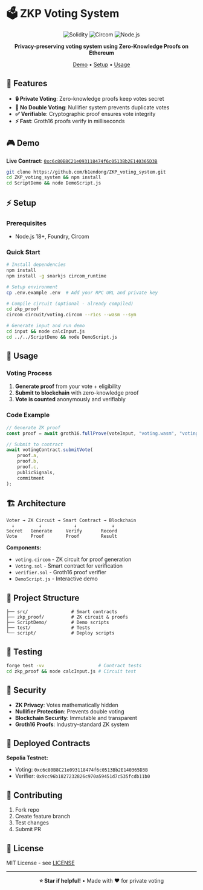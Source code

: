 # 🗳️ ZKP Voting System

<div align="center">

![Solidity](https://img.shields.io/badge/Solidity-^0.8.0-363636?logo=solidity)
![Circom](https://img.shields.io/badge/Circom-2.0.0-purple)
![Node.js](https://img.shields.io/badge/Node.js-18+-green?logo=node.js)

**Privacy-preserving voting system using Zero-Knowledge Proofs on Ethereum**

[Demo](#-demo) • [Setup](#-setup) • [Usage](#-usage)

</div>

## 🌟 Features

-   **🔒 Private Voting**: Zero-knowledge proofs keep votes secret
-   **🚫 No Double Voting**: Nullifier system prevents duplicate votes
-   **✅ Verifiable**: Cryptographic proof ensures vote integrity
-   **⚡ Fast**: Groth16 proofs verify in milliseconds

## 🎮 Demo

**Live Contract**: [`0xc6c80B8C21e093118474f6c0513Bb2E140365D3B`](https://sepolia.etherscan.io/address/0xc6c80B8C21e093118474f6c0513Bb2E140365D3B)

```bash
git clone https://github.com/b1endong/ZKP_voting_system.git
cd ZKP_voting_system && npm install
cd ScriptDemo && node DemoScript.js
```

## ⚡ Setup

### Prerequisites

-   Node.js 18+, Foundry, Circom

### Quick Start

```bash
# Install dependencies
npm install
npm install -g snarkjs circom_runtime

# Setup environment
cp .env.example .env  # Add your RPC URL and private key

# Compile circuit (optional - already compiled)
cd zkp_proof
circom circuit/voting.circom --r1cs --wasm --sym

# Generate input and run demo
cd input && node calcInput.js
cd ../../ScriptDemo && node DemoScript.js
```

## 📖 Usage

### Voting Process

1. **Generate proof** from your vote + eligibility
2. **Submit to blockchain** with zero-knowledge proof
3. **Vote is counted** anonymously and verifiably

### Code Example

```javascript
// Generate ZK proof
const proof = await groth16.fullProve(voteInput, "voting.wasm", "voting.zkey");

// Submit to contract
await votingContract.submitVote(
    proof.a,
    proof.b,
    proof.c,
    publicSignals,
    commitment
);
```

## 🏗️ Architecture

```
Voter → ZK Circuit → Smart Contract → Blockchain
  ↓         ↓            ↓             ↓
Secret   Generate     Verify       Record
Vote     Proof        Proof        Result
```

**Components:**

-   `voting.circom` - ZK circuit for proof generation
-   `Voting.sol` - Smart contract for verification
-   `verifier.sol` - Groth16 proof verifier
-   `DemoScript.js` - Interactive demo

## 📁 Project Structure

```
├── src/                # Smart contracts
├── zkp_proof/          # ZK circuit & proofs
├── ScriptDemo/         # Demo scripts
├── test/               # Tests
└── script/             # Deploy scripts
```

## 🧪 Testing

```bash
forge test -vv                    # Contract tests
cd zkp_proof && node calcInput.js # Circuit test
```

## 🔐 Security

-   **ZK Privacy**: Votes mathematically hidden
-   **Nullifier Protection**: Prevents double voting
-   **Blockchain Security**: Immutable and transparent
-   **Groth16 Proofs**: Industry-standard ZK system

## 🚀 Deployed Contracts

**Sepolia Testnet:**

-   Voting: `0xc6c80B8C21e093118474f6c0513Bb2E140365D3B`
-   Verifier: `0x9cc96b1827232826c970a59451d7c535fcdb11b0`

## 🤝 Contributing

1. Fork repo
2. Create feature branch
3. Test changes
4. Submit PR

## 📄 License

MIT License - see [LICENSE](LICENSE)

---

<div align="center">

**⭐ Star if helpful!** • Made with ❤️ for private voting

</div>
